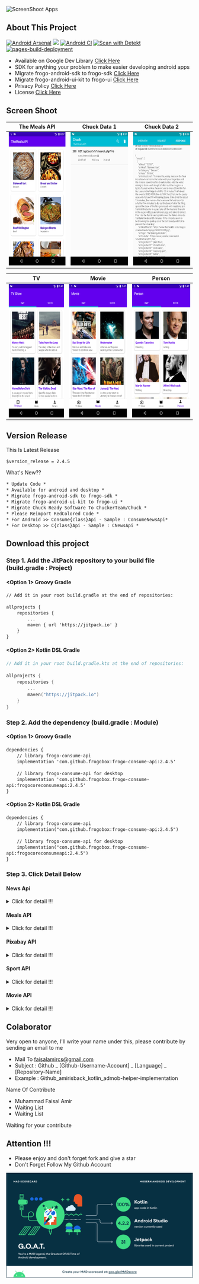 ![ScreenShoot Apps](https://raw.githubusercontent.com/frogobox/frogo-consume-api/master/docs/image/ss_banner.png?raw=true)

## About This Project
[![Android Arsenal](https://img.shields.io/badge/Android%20Arsenal-frogo--consume--api-brightgreen.svg?style=flat-square)](https://android-arsenal.com/details/1/8407)
[![](https://jitpack.io/v/frogobox/frogo-consume-api.svg?style=flat-square)](https://jitpack.io/#frogobox/frogo-consume-api)
[![Android CI](https://github.com/frogobox/frogo-consume-api/actions/workflows/android-ci.yml/badge.svg)](https://github.com/frogobox/frogo-consume-api/actions/workflows/android-ci.yml)
[![Scan with Detekt](https://github.com/frogobox/frogo-consume-api/actions/workflows/detekt-analysis.yml/badge.svg)](https://github.com/frogobox/frogo-consume-api/actions/workflows/detekt-analysis.yml)
[![pages-build-deployment](https://github.com/frogobox/frogo-consume-api/actions/workflows/pages/pages-build-deployment/badge.svg)](https://github.com/frogobox/frogo-consume-api/actions/workflows/pages/pages-build-deployment)

- Available on Google Dev Library [Click Here](https://devlibrary.withgoogle.com/products/android/repos/frogobox-frogo-consume-api)
- SDK for anything your problem to make easier developing android apps
- Migrate frogo-android-sdk to frogo-sdk [Click Here](https://github.com/frogobox/frogo-sdk)
- Migrate frogo-android-ui-kit to frogo-ui [Click Here](https://github.com/frogobox/frogo-ui)
- Privacy Policy [Click Here](https://github.com/frogobox/frogo-consume-api/blob/master/PRIVACY-POLICY.md)
- License [Click Here](https://github.com/frogobox/frogo-consume-api/blob/master/LICENSE)

## Screen Shoot
|                             The Meals API                             |                               Chuck Data 1                               |                               Chuck Data 2                               |
|:---------------------------------------------------------------------:|:------------------------------------------------------------------------:|:------------------------------------------------------------------------:|
| <img width="200px" height="360px" src="docs/image/meals/ss_main.png"> | <img width="200px" height="360px" src="docs/image/meals/ss_chuck_1.png"> | <img width="200px" height="360px" src="docs/image/meals/ss_chuck_2.png"> |

|                                 TV                                  |                                 Movie                                  |                                 Person                                  |
|:-------------------------------------------------------------------:|:----------------------------------------------------------------------:|:-----------------------------------------------------------------------:|
| <img width="200px" height="360px" src="docs/image/movie/ss_tv.png"> | <img width="200px" height="360px" src="docs/image/movie/ss_movie.png"> | <img width="200px" height="360px" src="docs/image/movie/ss_person.png"> |

## Version Release
This Is Latest Release

    $version_release = 2.4.5

What's New??

    * Update Code *
    * Available for android and desktop *
    * Migrate frogo-android-sdk to frogo-sdk *
    * Migrate frogo-android-ui-kit to frogo-ui *
    * Migrate Chuck Ready Software To ChuckerTeam/Chuck *
    * Please Reimport RedColored Code *
    * For Android >> Consume{class}Api - Sample : ConsumeNewsApi*
    * For Desktop >> C{class}Api - Sample : CNewsApi *

## Download this project

### Step 1. Add the JitPack repository to your build file (build.gradle : Project)
    
#### <Option 1> Groovy Gradle

    // Add it in your root build.gradle at the end of repositories:

    allprojects {
        repositories {
            ...
            maven { url 'https://jitpack.io' }
        }
    }

#### <Option 2> Kotlin DSL Gradle

```kotlin
// Add it in your root build.gradle.kts at the end of repositories:

allprojects {
    repositories {
        ...
        maven("https://jitpack.io")
    }
}
```

### Step 2. Add the dependency (build.gradle : Module)

#### <Option 1> Groovy Gradle

    dependencies {
        // library frogo-consume-api
        implementation 'com.github.frogobox:frogo-consume-api:2.4.5'

        // library frogo-consume-api for desktop
        implementation 'com.github.frogobox.frogo-consume-api:frogocoreconsumeapi:2.4.5'
    }

#### <Option 2> Kotlin DSL Gradle

    dependencies {
        // library frogo-consume-api
        implementation("com.github.frogobox:frogo-consume-api:2.4.5")

        // library frogo-consume-api for desktop
        implementation("com.github.frogobox.frogo-consume-api:frogocoreconsumeapi:2.4.5")
    }


### Step 3. Click Detail Below

#### News Api
<details>
<summary>Click for detail !!!</summary>

### About
Eliminates the method of retrieving json data using retrofit repeatedly. so this project has a set of functions to retrieve data without the need for fetching data using the retrofit of the API

### Documentation The News API
https://newsapi.org/

### Screenshoot Apps
|                               News API                               |                              Chuck Data 1                               |                              Chuck Data 2                               |
|:--------------------------------------------------------------------:|:-----------------------------------------------------------------------:|:-----------------------------------------------------------------------:|
| <img width="200px" height="360px" src="docs/image/news/ss_main.png"> | <img width="200px" height="360px" src="docs/image/news/ss_chuck_1.png"> | <img width="200px" height="360px" src="docs/image/news/ss_chuck_2.png"> |

### Declaration ConsumeNewsApi

	val consumeNewsApi = ConsumeNewsApi(NewsUrl.NEWS_API_KEY) // Your API_KEY
    consumeNewsApi.usingChuckInterceptor(this) // Using Chuck Interceptor
    consumeNewsApi.getTopHeadline( // Adding Base Parameter on main function
        null, 
        null,
        CATEGORY_HEALTH,
        COUNTRY_ID,
        null,
        null,
        object : ConsumeApiResponse<ArticleResponse> {
            override fun onSuccess(data: ArticleResponse) {
                // Your Ui or data
            }

            override fun onFailed(statusCode: Int, errorMessage: String) {
                // Your failed to do
            }

            override fun onShowProgress() {
                // Your Progress Show
            }

            override fun onHideProgress() {
                // Your Progress Hide
            }

        })
	

### Contant Value Category

    object NewsConstant {
    
        const val CATEGORY_BUSINESS = "business"
        const val CATEGORY_ENTERTAIMENT = "entertainment"
        const val CATEGORY_GENERAL = "general"
        const val CATEGORY_HEALTH = "health"
        const val CATEGORY_SCIENCE = "science"
        const val CATEGORY_SPORTS = "sports"
        const val CATEGORY_TECHNOLOGY = "technology"
    
    }

### Function Main From This Project
    // Switch For Using Chuck Interceptor
    fun usingChuckInterceptor(context: Context)

    // Get Top Headline
    fun getTopHeadline(
        q: String?,
        sources: String?,
        category: String?,
        country: String?,
        pageSize: Int?,
        page: Int?,
        callback: FrogoDataResponse<ArticleResponse>
    )

    // Get Everythings
    fun getEverythings(
        q: String?,
        from: String?,
        to: String?,
        qInTitle: String?,
        sources: String?,
        domains: String?,
        excludeDomains: String?,
        language: String?,
        sortBy: String?,
        pageSize: Int?,
        page: Int?,
        callback: FrogoDataResponse<ArticleResponse>
    )

    // Get Sources
    fun getSources(
        language: String,
        country: String,
        category: String,
        callback: FrogoDataResponse<SourceResponse>
    )
</details>

#### Meals API
<details>
<summary>Click for detail !!!</summary>

### About    
Eliminates the method of retrieving json data using retrofit repeatedly. so this project has a set of functions to retrieve data without the need for fetching data using the retrofit of the API <br>

### Documentation The News API
https://www.themealdb.com/api.php

### Screen Shoot Apps
|                             The Meals API                             |                               Chuck Data 1                               |                               Chuck Data 2                               |
|:---------------------------------------------------------------------:|:------------------------------------------------------------------------:|:------------------------------------------------------------------------:|
| <img width="200px" height="360px" src="docs/image/meals/ss_main.png"> | <img width="200px" height="360px" src="docs/image/meals/ss_chuck_1.png"> | <img width="200px" height="360px" src="docs/image/meals/ss_chuck_2.png"> |
    

### Declaration ConsumeTheMealDbApi</h3>

	val consumeMealApi = ConsumeTheMealDbApi("1") Your API_KEY
    consumeMealApi.usingChuckInterceptor(this) // Using Chuck Interceptor
    consumeMealApi.listAllCateories(object : ConsumeApiResponse<MealResponse<Category>> {
        override fun onSuccess(data: MealResponse<Category>) {

            // * PLACE YOUR CODE HERE FOR UI / ARRAYLIST *

        }

        override fun onFailed(statusCode: Int, errorMessage: String) {
            // Failed Status
        }

        override fun onShowProgress() {
            // Show Your Progress View
        }

        override fun onHideProgress() {
            // Hide Your Progress View
        }
        
    })
	

### Function Main From This Project

    // Switch For Using Chuck Interceptor
    fun usingChuckInterceptor(context: Context)

    // Search meal by name
    fun searchMeal(mealName: String, callback: FrogoDataResponse<MealResponse<Meal>>)

    // List all meals by first letter
    fun listAllMeal(firstLetter: String, callback: FrogoDataResponse<MealResponse<Meal>>)

    // Lookup full meal details by id
    fun lookupFullMeal(idMeal: String, callback: FrogoDataResponse<MealResponse<Meal>>)

    // Lookup a single random meal
    fun lookupRandomMeal(callback: FrogoDataResponse<MealResponse<Meal>>)

    // List all meal categories
    fun listMealCategories(callback: FrogoDataResponse<CategoryResponse>)

    // List all Categories
    fun listAllCateories(callback: FrogoDataResponse<MealResponse<Category>>)

    // List all Area
    fun listAllArea(callback: FrogoDataResponse<MealResponse<Area>>)

    // List all Ingredients
    fun listAllIngredients(callback: FrogoDataResponse<MealResponse<Ingredient>>)

    // Filter by main ingredient
    fun filterByIngredient(ingredient: String, callback: FrogoDataResponse<MealResponse<MealFilter>>)

    // Filter by Category
    fun filterByCategory(category: String, callback: FrogoDataResponse<MealResponse<MealFilter>>)

    // Filter by Area
    fun filterByArea(area: String, callback: FrogoDataResponse<MealResponse<MealFilter>>)
    
</details>

#### Pixabay API
<details>
<summary>Click for detail !!!</summary>

### About
Eliminates the method of retrieving json data using retrofit repeatedly. so this project has a set of functions to retrieve data without the need for fetching data using the retrofit of the API

### Documentation Pixabay Api
https://pixabay.com/api/docs/

### Screen Shoot Apps
|                               Pixabay API                               |                                Chuck Data 1                                |                                Chuck Data 2                                |
|:-----------------------------------------------------------------------:|:--------------------------------------------------------------------------:|:--------------------------------------------------------------------------:|
| <img width="200px" height="360px" src="docs/image/pixabay/ss_main.png"> | <img width="200px" height="360px" src="docs/image/pixabay/ss_chuck_1.png"> | <img width="200px" height="360px" src="docs/image/pixabay/ss_chuck_2.png"> |

### Declaration ConsumePixabayApi

    val consumePixabayApi = ConsumePixabayApi(PixabayConstant.API_KEY) // Your API Key
    consumePixabayApi.usingChuckInterceptor(this) // Using Chuck Interceptor

    val query = "Nature"

    consumePixabayApi.searchImage(
        query,
        null,
        null,
        null,
        null,
        null,
        null,
        null,
        null,
        null,
        null,
        null,
        null,
        null,
        object : ConsumeApiResponse<Response<PixabayImage>> {
            override fun onSuccess(data: Response<PixabayImage>) {
                // Place your UI / Data
            }

            override fun onFailed(statusCode: Int, errorMessage: String) {
                // failed to do
            }

            override fun onShowProgress() {
                // showing your progress view
            }

            override fun onHideProgress() {
                // hide your progress view
            }
        })

### Function Main From This Project
    // Switch For Using Chuck Interceptor
    fun usingChuckInterceptor(context: Context)

    // Search for Image
    fun searchImage(
        q: String,
        lang: String?,
        id: String?,
        imageType: String?,
        orientation: String?,
        category: String?,
        minWidth: Int?,
        minHeight: Int?,
        colors: String?,
        editorsChoice: Boolean?,
        safeSearch: Boolean?,
        order: String?,
        page: Int?,
        perPage: Int?,
        callback: FrogoDataResponse<Response<PixabayImage>>
    )

    // Search for Video
    fun searchVideo(
        q: String,
        lang: String?,
        id: String?,
        videoType: String?,
        category: String?,
        minWidth: Int?,
        minHeight: Int?,
        editorsChoice: Boolean?,
        safeSearch: Boolean?,
        order: String?,
        page: Int?,
        perPage: Int?,
        callback: FrogoDataResponse<Response<PixabayVideo>>
    )
    
</details>

#### Sport API
<details>
<summary>Click for detail !!!</summary>

### About
Eliminates the method of retrieving json data using retrofit repeatedly. so this project has a set of functions to retrieve data without the need for fetching data using the retrofit of the API

### Documentation THE SPORT DB API
https://www.thesportsdb.com/api.php

### Screenshoot Apps

|                           The Sport DB API                            |                               Chuck Data 1                               |                               Chuck Data 2                               |
|:---------------------------------------------------------------------:|:------------------------------------------------------------------------:|:------------------------------------------------------------------------:|
| <img width="200px" height="360px" src="docs/image/sport/ss_main.png"> | <img width="200px" height="360px" src="docs/image/sport/ss_chuck_1.png"> | <img width="200px" height="360px" src="docs/image/sport/ss_chuck_2.png"> |

    
### Declaration ConsumeTheSportDbApi

	val consumeTheSportDbApi = ConsumeTheSportDbApi("1") // "1" is API KEY
	
	consumeTheSportDbApi.usingChuckInterceptor(this) // This is Code Chuck Interceptor
	
    consumeTheSportDbApi.searchForPlayerByName(
        "Danny Welbeck",
        object : ConsumeApiResponse<Players> {
            override fun onSuccess(data: Players) {
                
                // * PLACE YOUR CODE HERE FOR UI / ARRAYLIST *

            }

            override fun onFailed(statusCode: Int, errorMessage: String) {
                // failed result
            }

            override fun onShowProgress() {
                // showing your progress view
            }

            override fun onHideProgress() {
                // hiding your progress view
            }
        })



### Function Main From This Project

    // Switch For Using Chuck Interceptor
    fun usingChuckInterceptor(context: Context)

    // Search for team by name
    fun searchForTeamByName(teamName: String?, callback: FrogoDataResponse<Teams>)

    // Search for team short code
    fun searchForTeamByShortCode(shortCode: String?, callback: FrogoDataResponse<Teams>)

    // Search for all players from team *Patreon ONLY*
    fun searchForAllPlayer(teamName: String?, callback: FrogoDataResponse<Players>)

    // Search for players by player name
    fun searchForPlayer(playerName: String?, callback: FrogoDataResponse<Players>)

    // Search for players by player name and team name
    fun searchForPlayer(playerName: String?, teamName: String?, callback: FrogoDataResponse<Players>)

    // Search for event by event name
    fun searchForEvent(eventName: String?, callback: FrogoDataResponse<Events>)

    // Search For event by event name and season
    fun searchForEvent(eventName: String?, season: String?, callback: FrogoDataResponse<Events>)

    // Search for event by event file name
    fun searchForEventFileName(eventFileName: String?, callback: FrogoDataResponse<Events>)

    // List all sports
    fun getAllSports(callback: FrogoDataResponse<Sports>)

    // List all leagues
    fun getAllLeagues(callback: FrogoDataResponse<Leagues>)

    // List all Leagues in a country
    fun searchAllLeagues(countryName: String?, callback: FrogoDataResponse<Countrys>)

    // List all Leagues in a country specific by sport
    fun searchAllLeagues(countryName: String?, sportName: String?, callback: FrogoDataResponse<Countrys>)

    // List all Seasons in a League
    fun searchAllSeasons(idTeam: String?, callback: FrogoDataResponse<Seasons>)

    // List all Teams in a League
    fun searchAllTeam(league: String?, callback: FrogoDataResponse<Teams>)

    // List all Teams in Sportname & Country Name
    fun searchAllTeam(sportName: String?, countryName: String?, callback: FrogoDataResponse<Teams>)

    // List All teams details in a league by Id
    fun lookupAllTeam(idLeague: String?, callback: FrogoDataResponse<Teams>)

    // List All players in a team by Team Id *Patreon ONLY*
    fun lookupAllPlayer(idTeam: String?, callback: FrogoDataResponse<Players>)

    // List all users loved teams and players
    fun searchLoves(userName: String?, callback: FrogoDataResponse<Users>)

    // League Details by Id
    fun lookupLeagues(idLeague: String?, callback: FrogoDataResponse<Leagues>)

    // Team Details by Id
    fun lookupTeam(idTeam: String?, callback: FrogoDataResponse<Teams>)

    // Player Details by Id
    fun lookupPlayer(idPlayer: String?, callback: FrogoDataResponse<Players>)

    // Event Details by Id
    fun lookupEvent(idEvent: String?, callback: FrogoDataResponse<Events>)

    // Player Honours by Player Id
    fun lookupHonour(idPlayer: String?, callback: FrogoDataResponse<Honors>)

    // Player Former Teams by Player Id
    fun lookupFormerTeam(idPlayer: String?, callback: FrogoDataResponse<FormerTeams>)

    // Player Contracts by Player Id
    fun lookupContract(idPlayer: String?, callback: FrogoDataResponse<Contracts>)

    // Lookup Table by League ID and Season
    fun lookupTable(idLeague: String?, season: String?, callback: FrogoDataResponse<Tables>)

    // Next 5 Events by Team Id
    fun eventsNext(idTeam: String?, callback: FrogoDataResponse<Events>)

    // Next 15 Events by League Id
    fun eventsNextLeague(idLeague: String?, callback: FrogoDataResponse<Events>)

    // Last 5 Events by Team Id
    fun eventsLast(idTeam: String?, callback: FrogoDataResponse<Results>)

    // Last 15 Events by League Id
    fun eventsPastLeague(idLeague: String?, callback: FrogoDataResponse<Events>)

    // Events in a specific round by league id/round/season
    fun eventsRound(idLeague: String?, round: String?, season: String?, callback: FrogoDataResponse<Events>)

    // All events in specific league by season (Free tier limited to 200 events)
    fun eventsSeason(idLeague: String?, season: String?, callback: FrogoDataResponse<Events>)

    
</details>

#### Movie API
<details>
<summary>Click for detail !!!</summary>
    
### About
Eliminates the method of retrieving json data using retrofit repeatedly. so this project has a set of functions to retrieve data without the need for fetching data using the retrofit of the API

### Documentation The Movie DB API
https://developers.themoviedb.org/3/getting-started/introduction


### Screen Shoot Apps
|                                 TV                                  |                                 Movie                                  |                                 Person                                  |                              Chuck Data                              |
|:-------------------------------------------------------------------:|:----------------------------------------------------------------------:|:-----------------------------------------------------------------------:|:--------------------------------------------------------------------:|
| <img width="200px" height="360px" src="docs/image/movie/ss_tv.png"> | <img width="200px" height="360px" src="docs/image/movie/ss_movie.png"> | <img width="200px" height="360px" src="docs/image/movie/ss_person.png"> | <img width="200px" height="360px" src="docs/image/movie/ss_api.png"> |

### Step 3. Declaration ConsumeMovieApi

    val consumeMovieApi = ConsumeMovieApi(MovieUrl.API_KEY) // your api_key
    consumeMovieApi.usingChuckInterceptor(this) // This is Code Chuck Interceptor
    consumeMovieApi.getMovieChangeList(
        null,
        null,
        null,
        object : ConsumeApiResponse<Changes> {
            override fun onSuccess(data: Changes) {
                // * PLACE YOUR CODE HERE FOR UI / ARRAYLIST *
            }

            override fun onFailed(statusCode: Int, errorMessage: String) {
                // failed result
            }

            override fun onShowProgress() {
                // showing your progress view
            }

            override fun onHideProgress() {
                // hiding your progress view
            }
        })
	


### Function Main From This Project
- Chuck Interceptor [Here](https://github.com/frogobox/frogo-consume-api/tree/master/docs/tutorial/movie/ChuckInterceptor.md)
- Certifications [Here](https://github.com/frogobox/frogo-consume-api/tree/master/docs/tutorial/movie/Certifications.md)
- Changes [Here](https://github.com/frogobox/frogo-consume-api/tree/master/docs/tutorial/movie/Changes.md)
- Collection [Here](https://github.com/frogobox/frogo-consume-api/tree/master/docs/tutorial/movie/Collection.md)
- Companies [Here](https://github.com/frogobox/frogo-consume-api/tree/master/docs/tutorial/movie/Companies.md)
- Configuration [Here](https://github.com/frogobox/frogo-consume-api/tree/master/docs/tutorial/movie/Configuration.md)
- Credits [Here](https://github.com/frogobox/frogo-consume-api/tree/master/docs/tutorial/movie/Credits.md)
- Discover [Here](https://github.com/frogobox/frogo-consume-api/tree/master/docs/tutorial/movie/Discover.md)
- Find [Here](https://github.com/frogobox/frogo-consume-api/tree/master/docs/tutorial/movie/Find.md)
- Genres [Here](https://github.com/frogobox/frogo-consume-api/tree/master/docs/tutorial/movie/Genres.md)
- Keyords [Here](https://github.com/frogobox/frogo-consume-api/tree/master/docs/tutorial/movie/Keywords.md)
- Reviews [Here](https://github.com/frogobox/frogo-consume-api/tree/master/docs/tutorial/movie/Reviews.md)
- Trending [Here](https://github.com/frogobox/frogo-consume-api/tree/master/docs/tutorial/movie/Trending.md)
- Networks [Here](https://github.com/frogobox/frogo-consume-api/tree/master/docs/tutorial/movie/Networks.md)
- Movies [Here](https://github.com/frogobox/frogo-consume-api/tree/master/docs/tutorial/movie/Movies.md)
- Search [Here](https://github.com/frogobox/frogo-consume-api/tree/master/docs/tutorial/movie/Search.md)
- TV [Here](https://github.com/frogobox/frogo-consume-api/tree/master/docs/tutorial/movie/TV.md)
- TV Seasons [Here](https://github.com/frogobox/frogo-consume-api/tree/master/docs/tutorial/movie/TVSeasons.md)
- TV Episodes [Here](https://github.com/frogobox/frogo-consume-api/tree/master/docs/tutorial/movie/TVEpisodes.md)
- TV Episodes Groups [Here](https://github.com/frogobox/frogo-consume-api/tree/master/docs/tutorial/movie/TVEpisodesGroups.md)
- People [Here](https://github.com/frogobox/frogo-consume-api/tree/master/docs/tutorial/movie/People.md)
- * ON DEVELOPMENT [Here](https://github.com/frogobox/frogo-consume-api/tree/master/docs/tutorial/movie/Development.md)

### Github Actions Hackathon (March 5-31, 2020) [See list winner](https://github.com/frogobox/frogo-consume-api/blob/master/docs/github_action_hackathon_winners.xlsx)
:star: This four-week hackathon challenges the community to create original GitHub Actions. Actions connect all of the tools in your workflow: You can solve problems, build containers, deploy to any cloud, and more.    
![ScreenShoot Apps](docs/image/movie/ss_github_hackathon1.png?raw=true)
![ScreenShoot Apps](docs/image/movie/ss_github_hackathon3.png?raw=true)
![ScreenShoot Apps](docs/image/movie/ss_github_hackathon2.png?raw=true)

</details>

## Colaborator
Very open to anyone, I'll write your name under this, please contribute by sending an email to me

- Mail To faisalamircs@gmail.com
- Subject : Github _ [Github-Username-Account] _ [Language] _ [Repository-Name]
- Example : Github_amirisback_kotlin_admob-helper-implementation

Name Of Contribute
- Muhammad Faisal Amir
- Waiting List
- Waiting List

Waiting for your contribute

## Attention !!!
- Please enjoy and don't forget fork and give a star
- Don't Forget Follow My Github Account

![ScreenShoot Apps](docs/image/mad_score.png?raw=true)